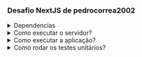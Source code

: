 ### Desafio NextJS de pedrocorrea2002

<details>
<summary>Dependencias</summary>

- node v20.11.1
</details>

<details>
<summary>Como executar o servidor?</summary>

>A partir da pasta raiz, entre na pasta do servidor pelo terminal:
>```
>cd server
>```

>É importante executar antes o servidor, uma vez que a aplicação principal, depende dele para conseguir os dados dos produtos.

>Da primeira vez que for testar o projeto, será necessário executar o comando abaixo para gerar a node-modules que vai possuir todos os pacotes necessários para o servidor funcionar:
>```
>npm install
>```

>Uma vez terminado a execução do comando, certifique-se de que a sua porta local 5000 está disponível, se não, mude a porta na linha 4 do arquivo index.js para uma que esteja disponível

>Agora execute o comando abaixo para iniciar o servidor:
>```
>node index.js
>```

>Caso tudo estiver correto, você deve ver no seu terminal a mensagem "Servidor ligado"
</details>

<details>
<summary>Como executar a aplicação?</summary>

>A partir da pasta raiz, entre na pasta da aplicação pelo terminal:
>```
>cd client
>```

>Da primeira vez que for testar o projeto, será necessário executar o comando abaixo para gerar a node-modules que vai possuir todos os pacotes necessários para a aplicação funcionar:
>```
>npm install
>```

>Uma vez terminado a execução do comando, certifique-se de que a sua porta local 3000 está disponível

>Caso durante a configuração do servidor você tenha precisado mudar a porta onde o servidor estava executando, mude ela também na linha 21 do arquivo /src/app/page.tsx

>Agora execute o comando abaixo para iniciar a aplicação:
>```
>npm run dev
>```

>Caso tudo estiver correto, você poderá acessar o link "http://localhost:3000" no seu navegador e verá a página principal da aplicação, onde poderá filtrar os produtos por categoria e nome

</details>
<details>
<summary>Como rodar os testes unitários?</summary>

>Vá no terminal, dentro da pasta client e execute o comando abaixo:
>```
>npm run test
>```
</details>

